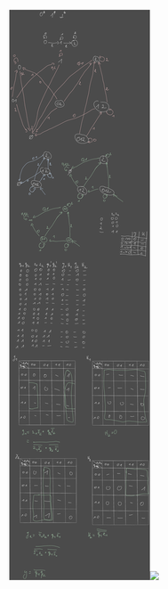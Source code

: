 ![](/Notatki/Semestr%203/Logika%20układów%20cyfrowych/Labolatoria/Labolatoria%209/Drawing%202024-01-01%2016.46.21.excalidraw.svg)![](Notatki/Semestr%203/Logika%20układów%20cyfrowych/Labolatoria/Labolatoria%209/lab09.circ)